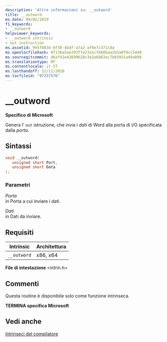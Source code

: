 ```yaml
---
description: 'Altre informazioni su: __outword'
title: __outword
ms.date: 09/02/2019
f1_keywords:
- __outword
helpviewer_keywords:
- __outword intrinsic
- out instruction
ms.assetid: 995f8834-0f50-4b4f-a7a2-af0e7c371cda
ms.openlocfilehash: 07136a5ae293f7e23a1cf6b0baa2b3a0f0cc54d8
ms.sourcegitcommit: d6af41e42699628c3e2e6063ec7b03931a49a098
ms.translationtype: MT
ms.contentlocale: it-IT
ms.lasthandoff: 12/11/2020
ms.locfileid: "97257576"
---
```

# <a name="__outword"></a>__outword

**Specifico di Microsoft**

Genera l' `out` istruzione, che invia i *dati* di Word alla porta di i/O specificata dalla *porta*.

## <a name="syntax"></a>Sintassi

```C
void __outword(
   unsigned short Port,
   unsigned short Data
);
```

### <a name="parameters"></a>Parametri

*Porta*\
in Porta a cui inviare i dati.

*Dati*\
in Dati da inviare.

## <a name="requirements"></a>Requisiti

|Intrinsic|Architettura|
|---------------|------------------|
|`__outword`|x86, x64|

**File di intestazione** \<intrin.h>

## <a name="remarks"></a>Commenti

Questa routine è disponibile solo come funzione intrinseca.

**TERMINA specifica Microsoft**

## <a name="see-also"></a>Vedi anche

[Intrinseci del compilatore](../intrinsics/compiler-intrinsics.md)
